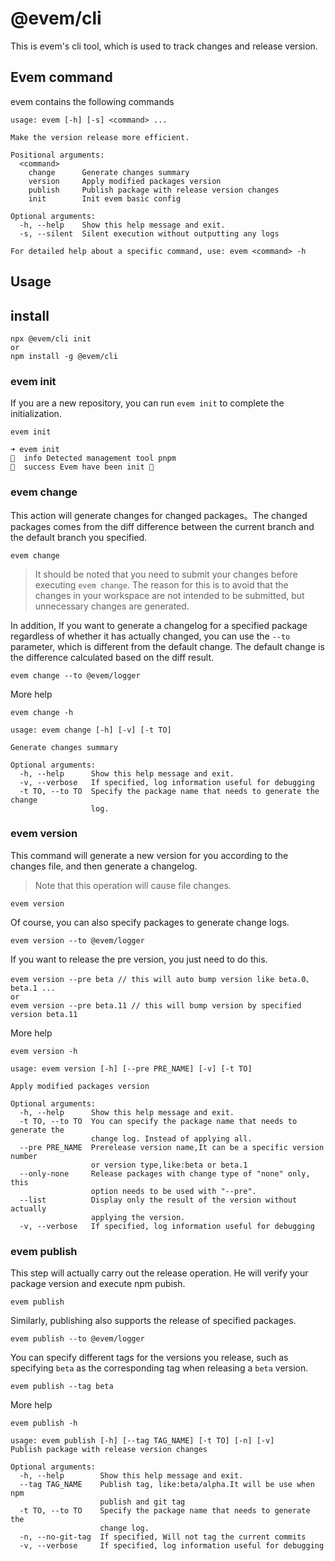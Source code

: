 # @evem/cli

This is evem's cli tool, which is used to track changes and release version.

## Evem command

evem contains the following commands

```
usage: evem [-h] [-s] <command> ...

Make the version release more efficient.

Positional arguments:
  <command>
    change      Generate changes summary
    version     Apply modified packages version
    publish     Publish package with release version changes
    init        Init evem basic config

Optional arguments:
  -h, --help    Show this help message and exit.
  -s, --silent  Silent execution without outputting any logs

For detailed help about a specific command, use: evem <command> -h
```

## Usage

## install

```shell
npx @evem/cli init
or
npm install -g @evem/cli
```



### evem init

If you are a new repository, you can run `evem init` to complete the initialization.

```shell
evem init

➜ evem init
🐳  info Detected management tool pnpm
🐳  success Evem have been init 🎉
```



### evem change

This action will generate changes for changed packages。The changed packages comes from the diff difference between the current branch and the default branch you specified.

```shell
evem change
```

> It should be noted that you need to submit your changes before executing `evem change`. The reason for this is to avoid that the changes in your workspace are not intended to be submitted, but unnecessary changes are generated.

In addition, If you want to generate a changelog for a specified package regardless of whether it has actually changed, you can use the `--to` parameter, which is different from the default change. The default change is the difference calculated based on the diff result.

```
evem change --to @evem/logger
```

More help

`evem change -h`

```
usage: evem change [-h] [-v] [-t TO]

Generate changes summary

Optional arguments:
  -h, --help      Show this help message and exit.
  -v, --verbose   If specified, log information useful for debugging
  -t TO, --to TO  Specify the package name that needs to generate the change
                  log.
```

### evem version

This command will generate a new version for you according to the changes file, and then generate a changelog.

> Note that this operation will cause file changes.

```
evem version
```

Of course, you can also specify packages to generate change logs.

```
evem version --to @evem/logger
```

If you want to release the pre version, you just need to do this.

```
evem version --pre beta // this will auto bump version like beta.0、beta.1 ...
or
evem version --pre beta.11 // this will bump version by specified version beta.11
```



More help

`evem version -h`

```
usage: evem version [-h] [--pre PRE_NAME] [-v] [-t TO]

Apply modified packages version

Optional arguments:
  -h, --help      Show this help message and exit.
  -t TO, --to TO  You can specify the package name that needs to generate the
                  change log. Instead of applying all.
  --pre PRE_NAME  Prerelease version name,It can be a specific version number
                  or version type,like:beta or beta.1
  --only-none     Release packages with change type of "none" only, this
                  option needs to be used with "--pre".
  --list          Display only the result of the version without actually
                  applying the version.
  -v, --verbose   If specified, log information useful for debugging
```

###  evem publish

This step will actually carry out the release operation. He will verify your package version and execute npm pubish.

```shell
evem publish
```

Similarly, publishing also supports the release of specified packages.

```
evem publish --to @evem/logger
```

You can specify different tags for the versions you release, such as specifying `beta` as the corresponding tag when releasing a `beta` version.

```
evem publish --tag beta
```

More help

`evem publish -h`

```
usage: evem publish [-h] [--tag TAG_NAME] [-t TO] [-n] [-v]
Publish package with release version changes

Optional arguments:
  -h, --help        Show this help message and exit.
  --tag TAG_NAME    Publish tag, like:beta/alpha.It will be use when npm
                    publish and git tag
  -t TO, --to TO    Specify the package name that needs to generate the
                    change log.
  -n, --no-git-tag  If specified, Will not tag the current commits
  -v, --verbose     If specified, log information useful for debugging
```



